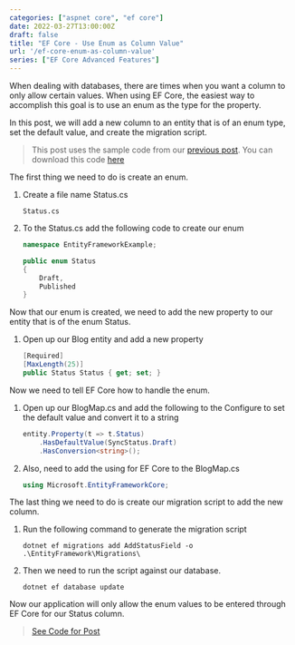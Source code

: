 ```yaml
---
categories: ["aspnet core", "ef core"]
date: 2022-03-27T13:00:00Z
draft: false
title: "EF Core - Use Enum as Column Value"
url: '/ef-core-enum-as-column-value'
series: ["EF Core Advanced Features"]
---
```


When dealing with databases, there are times when you want a column to only allow certain values.  When using EF Core, the easiest way to accomplish this goal is to use an enum as the type for the property.

In this post, we will add a new column to an entity that is of an enum type, set the default value, and create the migration script.

<!--more-->

> This post uses the sample code from our [previous post](/ef-core-audit-columns).  You can download this code [here](https://github.com/digitaldrummerj/efcore-examples/tree/feature/2-audit-fields)

The first thing we need to do is create an enum.

1. Create a file name Status.cs

    ```shell
    Status.cs
    ```

1. To the Status.cs add the following code to create our enum

    ```csharp
    namespace EntityFrameworkExample;

    public enum Status
    {
        Draft,
        Published
    }
    ```

Now that our enum is created, we need to add the new property to our entity that is of the enum Status.

1. Open up our Blog entity and add a new property 

	```csharp
	[Required]
	[MaxLength(25)]
	public Status Status { get; set; }
    ```

Now we need to tell EF Core how to handle the enum.

1. Open up our BlogMap.cs and add the following to the Configure to set the default value and convert it to a string

	```csharp
	entity.Property(t => t.Status)
    	.HasDefaultValue(SyncStatus.Draft)
    	.HasConversion<string>();
    ```

1. Also, need to add the using for EF Core to the BlogMap.cs

	```csharp
	using Microsoft.EntityFrameworkCore;
	```

The last thing we need to do is create our migration script to add the new column.

1. Run the following command to generate the migration script 

	```shell
	dotnet ef migrations add AddStatusField -o .\EntityFramework\Migrations\
	```

1. Then we need to run the script against our database.

	```shell
	dotnet ef database update
	```

Now our application will only allow the enum values to be entered through EF Core for our Status column.   

> [See Code for Post](https://github.com/digitaldrummerj/efcore-examples/tree/feature/3-enum-columns)
